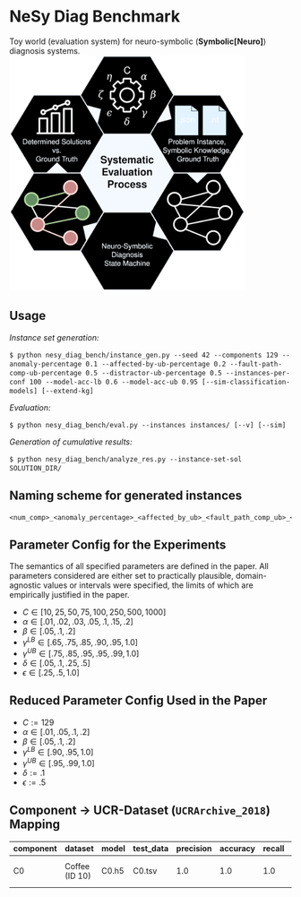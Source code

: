 # NeSy Diag Benchmark

Toy world (evaluation system) for neuro-symbolic (**Symbolic[Neuro]**) diagnosis systems.
<img src="img/eval_proc.svg" width="420">

## Usage

*Instance set generation:*
```
$ python nesy_diag_bench/instance_gen.py --seed 42 --components 129 --anomaly-percentage 0.1 --affected-by-ub-percentage 0.2 --fault-path-comp-ub-percentage 0.5 --distractor-ub-percentage 0.5 --instances-per-conf 100 --model-acc-lb 0.6 --model-acc-ub 0.95 [--sim-classification-models] [--extend-kg]
```

*Evaluation:*
```
$ python nesy_diag_bench/eval.py --instances instances/ [--v] [--sim]
```

*Generation of cumulative results:*
```
$ python nesy_diag_bench/analyze_res.py --instance-set-sol SOLUTION_DIR/
```

## Naming scheme for generated instances

```
<num_comp>_<anomaly_percentage>_<affected_by_ub>_<fault_path_comp_ub>_<distractor_ub>_<model_acc_lb>_<model_acc_ub>_<seed>_<idx>.json
```

## Parameter Config for the Experiments

The semantics of all specified parameters are defined in the paper. All parameters considered are either set to practically plausible, domain-agnostic values or intervals were specified, the limits of which are empirically justified in the paper.

- $C \in [10, 25, 50, 75, 100, 250, 500, 1000]$
- $\alpha \in [.01, .02, .03, .05, .1, .15, .2]$
- $\beta \in [.05, .1, .2]$
- $\gamma^{LB} \in [.65, .75, .85, .90, .95, 1.0]$
- $\gamma^{UB} \in [.75, .85, .95, .95, .99, 1.0]$
- $\delta \in [.05, .1, .25, .5]$
- $\epsilon \in [.25, .5, 1.0]$

## Reduced Parameter Config Used in the Paper

- $C := 129$
- $\alpha \in [.01, .05, .1, .2]$
- $\beta \in [.05, .1, .2]$
- $\gamma^{LB} \in [.90, .95, 1.0]$
- $\gamma^{UB} \in [.95, .99, 1.0]$
- $\delta := .1$
- $\epsilon := .5$

## Component -> UCR-Dataset (`UCRArchive_2018`) Mapping

|component | dataset        | model | test_data | precision | accuracy | recall | architecture | #train | #test | len    | #classes | desc                                          |
|----------|----------------|-------|-----------|-----------|----------|--------|--------------|--------|-------|--------|----------|-----------------------------------------------|
| C0       | Coffee (ID 10) | C0.h5 | C0.tsv    | 1.0       | 1.0      | 1.0    | FCN          | 28     | 28    | 286    | 2        | spectrographs: dist. Robusta / Arabica coffee |
